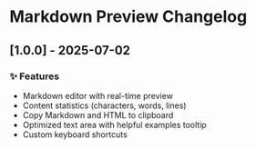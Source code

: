 # Markdown Preview Changelog

## [1.0.0] - 2025-07-02

### ✨ Features

- Markdown editor with real-time preview
- Content statistics (characters, words, lines)
- Copy Markdown and HTML to clipboard
- Optimized text area with helpful examples tooltip
- Custom keyboard shortcuts
